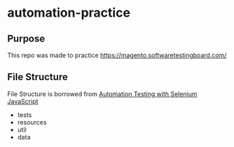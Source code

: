 # automation-practice

## Purpose
This repo was made to practice https://magento.softwaretestingboard.com/

## File Structure
File Structure is borrowed from [Automation Testing with Selenium JavaScript](https://www.lambdatest.com/blog/automation-testing-with-selenium-javascript/)
- tests
- resources
- util
- data
